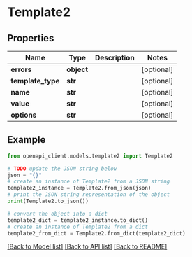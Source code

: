 # Template2


## Properties

Name | Type | Description | Notes
------------ | ------------- | ------------- | -------------
**errors** | **object** |  | [optional] 
**template_type** | **str** |  | [optional] 
**name** | **str** |  | [optional] 
**value** | **str** |  | [optional] 
**options** | **str** |  | [optional] 

## Example

```python
from openapi_client.models.template2 import Template2

# TODO update the JSON string below
json = "{}"
# create an instance of Template2 from a JSON string
template2_instance = Template2.from_json(json)
# print the JSON string representation of the object
print(Template2.to_json())

# convert the object into a dict
template2_dict = template2_instance.to_dict()
# create an instance of Template2 from a dict
template2_from_dict = Template2.from_dict(template2_dict)
```
[[Back to Model list]](../README.md#documentation-for-models) [[Back to API list]](../README.md#documentation-for-api-endpoints) [[Back to README]](../README.md)


